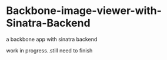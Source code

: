 Backbone-image-viewer-with-Sinatra-Backend
==========================================

a backbone app with sinatra backend

work in progress..still need to finish 
